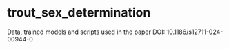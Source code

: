# trout_sex_determination
Data, trained models and scripts used in the paper DOI: 10.1186/s12711-024-00944-0
